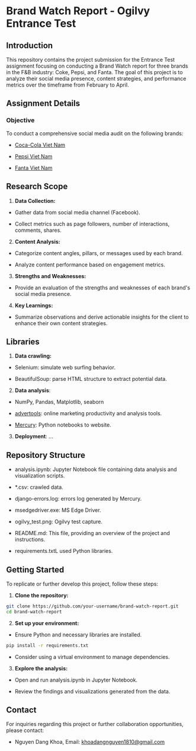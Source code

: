 # Brand Watch Report - Ogilvy Entrance Test

## Introduction

This repository contains the project submission for the Entrance Test assignment focusing on conducting a Brand Watch report for three brands in the F&B industry: Coke, Pepsi, and Fanta. The goal of this project is to analyze their social media presence, content strategies, and performance metrics over the timeframe from February to April.

## Assignment Details

### Objective

To conduct a comprehensive social media audit on the following brands:

- [Coca-Cola Viet Nam](https://www.facebook.com/TCCCVN)

- [Pepsi Viet Nam](https://www.facebook.com/Pepsivietnam)

- [Fanta Viet Nam](https://www.facebook.com/fantavietnam)

## Research Scope

1. **Data Collection:**

- Gather data from social media channel (Facebook).

- Collect metrics such as page followers, number of interactions, comments, shares.

2. **Content Analysis:**

- Categorize content angles, pillars, or messages used by each brand.

- Analyze content performance based on engagement metrics.

3. **Strengths and Weaknesses:**

- Provide an evaluation of the strengths and weaknesses of each brand's social media presence.

4. **Key Learnings:**

- Summarize observations and derive actionable insights for the client to enhance their own content strategies.

## Libraries

1. **Data crawling:**

- Selenium: simulate web surfing behavior.

- BeautifulSoup: parse HTML structure to extract potential data.

2. **Data analysis**:

- NumPy, Pandas, Matplotlib, seaborn

- [advertools](https://advertools.readthedocs.io/en/master/): online marketing productivity and analysis tools.

- [Mercury](https://runmercury.com/): Python notebooks to website.

3. **Deployment**:
...

## Repository Structure

- analysis.ipynb: Jupyter Notebook file containing data analysis and visualization scripts.

- *.csv: crawled data.

- django-errors.log: errors log generated by Mercury.

- msedgedriver.exe: MS Edge Driver.

- ogilvy_test.png: Ogilvy test capture.

- README.md: This file, providing an overview of the project and instructions.

- requirements.txtL used Python libraries.

## Getting Started
To replicate or further develop this project, follow these steps:

1. **Clone the repository:**

```bash
git clone https://github.com/your-username/brand-watch-report.git
cd brand-watch-report
```

2. **Set up your environment:**

- Ensure Python and necessary libraries are installed.

```bash
pip install -r requirements.txt
```

- Consider using a virtual environment to manage dependencies.

3. **Explore the analysis:**

- Open and run analysis.ipynb in Jupyter Notebook.

- Review the findings and visualizations generated from the data.

## Contact
For inquiries regarding this project or further collaboration opportunities, please contact:

- Nguyen Dang Khoa, Email: khoadangnguyen1810@gmail.com
